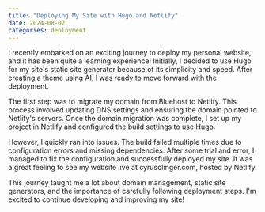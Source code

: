 ```yaml
---
title: "Deploying My Site with Hugo and Netlify"
date: 2024-08-02
categories: deployment
---
```


I recently embarked on an exciting journey to deploy my personal website, and it has been quite a learning experience! Initially, I decided to use Hugo for my site's static site generator because of its simplicity and speed. After creating a theme using AI, I was ready to move forward with the deployment.

The first step was to migrate my domain from Bluehost to Netlify. This process involved updating DNS settings and ensuring the domain pointed to Netlify's servers. Once the domain migration was complete, I set up my project in Netlify and configured the build settings to use Hugo.

However, I quickly ran into issues. The build failed multiple times due to configuration errors and missing dependencies. After some trial and error, I managed to fix the configuration and successfully deployed my site. It was a great feeling to see my website live at cyrusolinger.com, hosted by Netlify.

This journey taught me a lot about domain management, static site generators, and the importance of carefully following deployment steps. I'm excited to continue developing and improving my site!